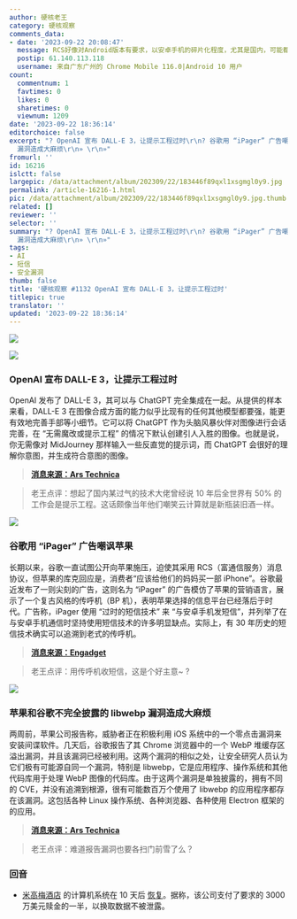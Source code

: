 ```yaml
---
author: 硬核老王
category: 硬核观察
comments_data:
- date: '2023-09-22 20:08:47'
  message: RCS好像对Android版本有要求，以安卓手机的碎片化程度，尤其是国内，可能都做不到全面铺开
  postip: 61.140.113.118
  username: 来自广东广州的 Chrome Mobile 116.0|Android 10 用户
count:
  commentnum: 1
  favtimes: 0
  likes: 0
  sharetimes: 0
  viewnum: 1209
date: '2023-09-22 18:36:14'
editorchoice: false
excerpt: "? OpenAI 宣布 DALL-E 3，让提示工程过时\r\n? 谷歌用 “iPager” 广告嘲讽苹果\r\n? 苹果和谷歌不完全披露的 libwebp
  漏洞造成大麻烦\r\n» \r\n»"
fromurl: ''
id: 16216
islctt: false
largepic: /data/attachment/album/202309/22/183446f89qxl1xsgmgl0y9.jpg
permalink: /article-16216-1.html
pic: /data/attachment/album/202309/22/183446f89qxl1xsgmgl0y9.jpg.thumb.jpg
related: []
reviewer: ''
selector: ''
summary: "? OpenAI 宣布 DALL-E 3，让提示工程过时\r\n? 谷歌用 “iPager” 广告嘲讽苹果\r\n? 苹果和谷歌不完全披露的 libwebp
  漏洞造成大麻烦\r\n» \r\n»"
tags:
- AI
- 短信
- 安全漏洞
thumb: false
title: '硬核观察 #1132 OpenAI 宣布 DALL-E 3，让提示工程过时'
titlepic: true
translator: ''
updated: '2023-09-22 18:36:14'
---
```


![](/data/attachment/album/202309/22/183446f89qxl1xsgmgl0y9.jpg)


![](/data/attachment/album/202309/22/183518opn4nq64zadz66dd.jpg)


### OpenAI 宣布 DALL-E 3，让提示工程过时


OpenAI 发布了 DALL-E 3，其可以与 ChatGPT 完全集成在一起。从提供的样本来看，DALL-E 3 在图像合成方面的能力似乎比现有的任何其他模型都要强，能更有效地完善手部等小细节。它可以将 ChatGPT 作为头脑风暴伙伴对图像进行会话完善，在 “无需魔改或提示工程” 的情况下默认创建引人入胜的图像。也就是说，你无需像对 MidJourney 那样输入一些反直觉的提示词，而 ChatGPT 会很好的理解你意图，并生成符合意图的图像。



> 
> **[消息来源：Ars Technica](https://arstechnica.com/information-technology/2023/09/openai-announces-dall-e-3-a-next-gen-ai-image-generator-based-on-chatgpt/)**
> 
> 
> 



> 
> 老王点评：想起了国内某过气的技术大佬曾经说 10 年后全世界有 50% 的工作会是提示工程。这话颇像当年他们嘲笑云计算就是新瓶装旧酒一样。
> 
> 
> 


![](/data/attachment/album/202309/22/183528p8nvqvyqntvl8xhx.jpg)


### 谷歌用 “iPager” 广告嘲讽苹果


长期以来，谷歌一直试图公开向苹果施压，迫使其采用 RCS（富通信服务）消息协议，但苹果的库克回应是，消费者“应该给他们的妈妈买一部 iPhone”。谷歌最近发布了一则尖刻的广告，这则名为 “iPager” 的广告模仿了苹果的营销语言，展示了一个复古风格的传呼机（BP 机），表明苹果选择的信息平台已经落后于时代。广告称，iPager 使用 “过时的短信技术” 来 “与安卓手机发短信”，并列举了在与安卓手机通信时坚持使用短信技术的许多明显缺点。实际上，有 30 年历史的短信技术确实可以追溯到老式的传呼机。



> 
> **[消息来源：Engadget](https://www.engadget.com/google-takes-a-snarky-shot-at-apple-over-rcs-in-its-latest-ad-181313519.html)**
> 
> 
> 



> 
> 老王点评：用传呼机收短信，这是个好主意~ ?
> 
> 
> 


![](/data/attachment/album/202309/22/183550kuzytzidjq2yqiw5.jpg)


### 苹果和谷歌不完全披露的 libwebp 漏洞造成大麻烦


两周前，苹果公司报告称，威胁者正在积极利用 iOS 系统中的一个零点击漏洞来安装间谍软件。几天后，谷歌报告了其 Chrome 浏览器中的一个 WebP 堆缓存区溢出漏洞，并且该漏洞已经被利用。这两个漏洞的相似之处，让安全研究人员认为它们极有可能源自同一个漏洞，特别是 libwebp，它是应用程序、操作系统和其他代码库用于处理 WebP 图像的代码库。由于这两个漏洞是单独披露的，拥有不同的 CVE，并没有追溯到根源，很有可能数百万个使用了 libwebp 的应用程序都存在该漏洞。这包括各种 Linux 操作系统、各种浏览器、各种使用 Electron 框架的的应用。



> 
> **[消息来源：Ars Technica](https://arstechnica.com/security/2023/09/incomplete-disclosures-by-apple-and-google-create-huge-blindspot-for-0-day-hunters/)**
> 
> 
> 



> 
> 老王点评：难道报告漏洞也要各扫门前雪了么？
> 
> 
> 


### 回音


* [米高梅酒店](/article-16194-1.html) 的计算机系统在 10 天后 [恢复](https://apnews.com/article/vegas-mgm-resorts-caesars-cyberattack-shutdown-a01b9a2606e58e702b8e872e979040cc)。据称，该公司支付了要求的 3000 万美元赎金的一半，以换取数据不被泄露。